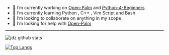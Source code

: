

- 🔭 I’m currently working on [Open-Palm](https://github.com/JDeepD/Open-Palm) and [Python-4-Beginners](https://github.com/JDeepD/Python-4-Beginners)
- 🌱 I’m currently learning Python , C++ , Vim Script and Bash
- 👯 I’m looking to collaborate on anything in my scope
- 🤔 I’m looking for help with [Open-Palm](https://github.com/JDeepD/Open-Palm)
---
![jdz github stats](https://github-readme-stats.vercel.app/api?username=JDeepD&show_icons=true&theme=merko)

[![Top Langs](https://github-readme-stats.vercel.app/api/top-langs/?username=JdeepD&layout=compact&theme=merko)](https://github.com/anuraghazra/github-readme-stats)
